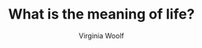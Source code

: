 ---
title: What is the meaning of life?
dateAdded: 2019-03-08
text: What is the meaning of life? That was all — a simple question; one that tended to close in on one with years, the great revelation had never come. The great revelation perhaps never did come. Instead, there were little daily miracles, illuminations, matches struck unexpectedly in the dark; here was one.
author: Virginia Woolf
source: To the Lighthouse
topics:
  - Life
  - Meaning
  - Miracles
user: phocks
---